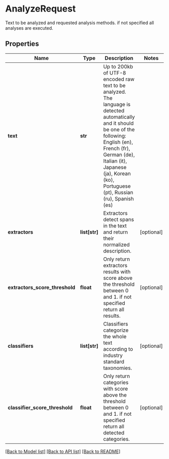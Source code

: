 # AnalyzeRequest

Text to be analyzed and requested analysis methods. if not specified all analyses are executed.
## Properties
Name | Type | Description | Notes
------------ | ------------- | ------------- | -------------
**text** | **str** | Up to 200kb of UTF-8 encoded raw text to be analyzed. The language is detected automatically and it should be one of the following: English (en), French (fr), German (de), Italian (it), Japanese (ja), Korean (ko), Portuguese (pt), Russian (ru), Spanish (es) | 
**extractors** | **list[str]** | Extractors detect spans in the text and return their normalized description. | [optional] 
**extractors_score_threshold** | **float** | Only return extractors results with score above the threshold between 0 and 1. if not specified return all results. | [optional] 
**classifiers** | **list[str]** | Classifiers categorize the whole text according to industry standard taxonomies. | [optional] 
**classifier_score_threshold** | **float** | Only return categories with score above the threshold between 0 and 1. if not specified return all detected categories. | [optional] 

[[Back to Model list]](../README.md#documentation-for-models) [[Back to API list]](../README.md#documentation-for-api-endpoints) [[Back to README]](../README.md)


